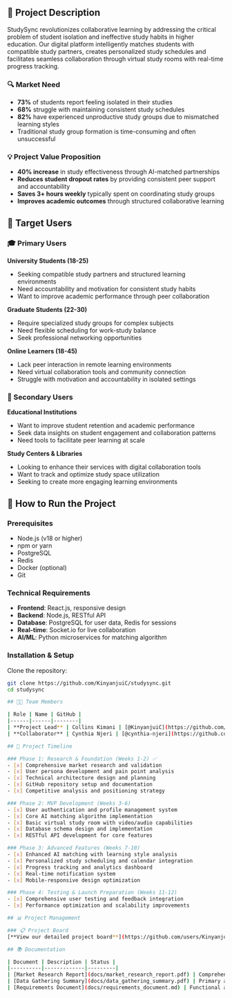 ## 🎯 Project Description

StudySync revolutionizes collaborative learning by addressing the critical problem of student isolation and ineffective study habits in higher education. Our digital platform intelligently matches students with compatible study partners, creates personalized study schedules and facilitates seamless collaboration through virtual study rooms with real-time progress tracking.

### 🔍 Market Need
- **73%** of students report feeling isolated in their studies
- **68%** struggle with maintaining consistent study schedules  
- **82%** have experienced unproductive study groups due to mismatched learning styles
- Traditional study group formation is time-consuming and often unsuccessful

### 💡 Project Value Proposition
- **40% increase** in study effectiveness through AI-matched partnerships
- **Reduces student dropout rates** by providing consistent peer support and accountability
- **Saves 3+ hours weekly** typically spent on coordinating study groups
- **Improves academic outcomes** through structured collaborative learning

## 👥 Target Users

### 🎓 Primary Users

**University Students (18-25)**
- Seeking compatible study partners and structured learning environments
- Need accountability and motivation for consistent study habits
- Want to improve academic performance through peer collaboration

**Graduate Students (22-30)**
- Require specialized study groups for complex subjects
- Need flexible scheduling for work-study balance
- Seek professional networking opportunities

**Online Learners (18-45)**
- Lack peer interaction in remote learning environments
- Need virtual collaboration tools and community connection
- Struggle with motivation and accountability in isolated settings

### 🏫 Secondary Users

**Educational Institutions**
- Want to improve student retention and academic performance
- Seek data insights on student engagement and collaboration patterns
- Need tools to facilitate peer learning at scale

**Study Centers & Libraries**
- Looking to enhance their services with digital collaboration tools
- Want to track and optimize study space utilization
- Seeking to create more engaging learning environments

## 🚀 How to Run the Project

### Prerequisites
- Node.js (v18 or higher)
- npm or yarn
- PostgreSQL
- Redis
- Docker (optional)
- Git

### Technical Requirements
- **Frontend**: React.js, responsive design
- **Backend**: Node.js, RESTful API
- **Database**: PostgreSQL for user data, Redis for sessions
- **Real-time**: Socket.io for live collaboration
- **AI/ML**: Python microservices for matching algorithm

### Installation & Setup

Clone the repository:
   ```bash
   git clone https://github.com/KinyanjuiC/studysync.git
   cd studysync

## 👨‍💻 Team Members

| Role | Name | GitHub |
|------|------|--------|
| **Project Lead** | Collins Kimani | [@KinyanjuiC](https://github.com/KinyanjuiC) 
| **Collaborator** | Cynthia Njeri | [@cynthia-njeri](https://github.com/cynthijeri) 

## 📅 Project Timeline

### Phase 1: Research & Foundation (Weeks 1-2) ✅
- [x] Comprehensive market research and validation
- [x] User persona development and pain point analysis
- [x] Technical architecture design and planning
- [x] GitHub repository setup and documentation
- [x] Competitive analysis and positioning strategy

### Phase 2: MVP Development (Weeks 3-6)
- [x] User authentication and profile management system
- [x] Core AI matching algorithm implementation
- [x] Basic virtual study room with video/audio capabilities
- [x] Database schema design and implementation
- [x] RESTful API development for core features

### Phase 3: Advanced Features (Weeks 7-10)
- [x] Enhanced AI matching with learning style analysis
- [x] Personalized study scheduling and calendar integration
- [x] Progress tracking and analytics dashboard
- [x] Real-time notification system
- [x] Mobile-responsive design optimization

### Phase 4: Testing & Launch Preparation (Weeks 11-12)
- [x] Comprehensive user testing and feedback integration
- [x] Performance optimization and scalability improvements

## 📊 Project Management

### 📋 Project Board
[**View our detailed project board**](https://github.com/users/KinyanjuiC/projects/2) for real-time task tracking, sprint planning, and progress updates.

## 📚 Documentation

| Document | Description | Status |
|----------|-------------|---------|
| [Market Research Report](docs/market_research_report.pdf) | Comprehensive market analysis and validation | ✅ Complete |
| [Data Gathering Summary](docs/data_gathering_summary.pdf) | Primary and secondary research findings | ✅ Complete |
| [Requirements Document](docs/requirements_document.md) | Functional and technical requirements | ✅ Complete |

